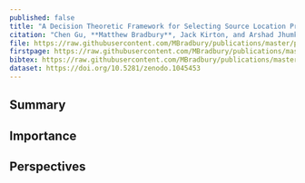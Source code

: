 ```yaml
---
published: false
title: "A Decision Theoretic Framework for Selecting Source Location Privacy Aware Routing Protocols in Wireless Sensor Networks"
citation: "Chen Gu, **Matthew Bradbury**, Jack Kirton, and Arshad Jhumka. A Decision Theoretic Framework for Selecting Source Location Privacy Aware Routing Protocols in Wireless Sensor Networks. *Future Generation Computing Systems*, 87:514–526, 2018. [doi:10.1016/j.future.2018.01.046](https://doi.org/10.1016/j.future.2018.01.046)."
file: https://raw.githubusercontent.com/MBradbury/publications/master/papers/FGCS2018.pdf
firstpage: https://raw.githubusercontent.com/MBradbury/publications/master/firstpages/FGCS2018.svg
bibtex: https://raw.githubusercontent.com/MBradbury/publications/master/bibtex/Gu_2018_ADecisionTheoretic.bib
dataset: https://doi.org/10.5281/zenodo.1045453
---
```


## Summary

## Importance

## Perspectives


